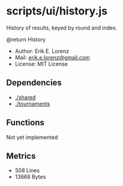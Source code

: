 # scripts/ui/history.js


History of results, keyed by round and index.

@return History
* Author: Erik E. Lorenz 
* Mail: <erik.e.lorenz@gmail.com>
* License: MIT License


## Dependencies

* <a href="./shared.html">./shared</a>
* <a href="./tournaments.html">./tournaments</a>

## Functions

Not yet implemented

## Metrics

* 508 Lines
* 13668 Bytes

